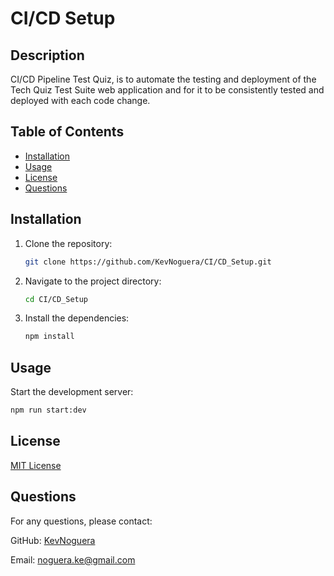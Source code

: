 # CI/CD Setup

## Description

CI/CD Pipeline Test Quiz, is to automate the testing and deployment of the Tech Quiz Test Suite web application and for it to be consistently tested and deployed with each code change.

## Table of Contents

- [Installation](#installation)
- [Usage](#usage)
- [License](#license)
- [Questions](#questions)

## Installation

1. Clone the repository:
   ```bash
   git clone https://github.com/KevNoguera/CI/CD_Setup.git
   ```
2. Navigate to the project directory:
   ```bash
   cd CI/CD_Setup
   ```
3. Install the dependencies:
   ```bash
   npm install
   ```

## Usage

Start the development server:
   ```bash
   npm run start:dev
   ```

## License 

[MIT License](https://opensource.org/license/mit)

## Questions

For any questions, please contact:

GitHub: [KevNoguera](https://github.com/KevNoguera)

Email: noguera.ke@gmail.com
